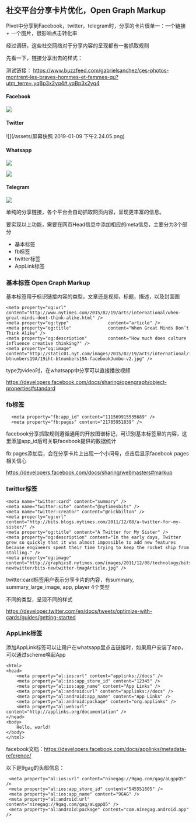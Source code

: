 ## 社交平台分享卡片优化，Open Graph Markup

Pivot中分享到Facebook，twitter，telegram时，分享的卡片很单一：一个链接 + 一个图片，很影响点击转化率

经过调研，这些社交网络对于分享内容的呈现都有一套抓取规则

先看一下，链接分享出去的样式：

测试链接： https://www.buzzfeed.com/gabrielsanchez/ces-photos-montrent-les-braves-hommes-et-femmes-qu?utm_term=.yqBp3x2yq4#.yqBp3x2yq4

#### Facebook
![](/assets/17_24_41__01_07_2019.jpg)

#### Twitter

![](/assets/屏幕快照 2019-01-09 下午2.24.05.png)

#### Whatsapp

![](/assets/WechatIMG207.jpeg)

![](/assets/WechatIMG208.jpeg)

#### Telegram

![](/assets/WechatIMG209.jpeg)


单纯的分享链接，各个平台会自动抓取网页内容，呈现更丰富的信息。

要实现以上功能，需要在网页Head信息中添加相应的meta信息，主要分为3个部分

* 基本标签
* fb标签
* twitter标签
* AppLink标签


### 基本标签 Open Graph Markup

基本标签用于标识链接内容的类型，文章还是视频，标题，描述，以及封面图

```
<meta property="og:url"                content="http://www.nytimes.com/2015/02/19/arts/international/when-great-minds-dont-think-alike.html" />
<meta property="og:type"               content="article" />
<meta property="og:title"              content="When Great Minds Don’t Think Alike" />
<meta property="og:description"        content="How much does culture influence creative thinking?" />
<meta property="og:image"              content="http://static01.nyt.com/images/2015/02/19/arts/international/19iht-btnumbers19A/19iht-btnumbers19A-facebookJumbo-v2.jpg" />
```

type为video时，在whatsapp中分享可以直接播放视频

https://developers.facebook.com/docs/sharing/opengraph/object-properties#standard


### fb标签

```
  <meta property="fb:app_id" content="111569915535689" />
  <meta property="fb:pages" content="21785951839" />
```

facebook分享抓取规则遵循通用的开放图谱标记，可识别基本标签里的内容，这里添加app_id后可关联facebook提供的数据统计

fb:pages添加后，会在分享卡片上出现一个小问号，点击后显示facebook pages相关信心

https://developers.facebook.com/docs/sharing/webmasters#markup

### twitter标签

```
<meta name="twitter:card" content="summary" />
<meta name="twitter:site" content="@nytimesbits" />
<meta name="twitter:creator" content="@nickbilton" />
<meta property="og:url" content="http://bits.blogs.nytimes.com/2011/12/08/a-twitter-for-my-sister/" />
<meta property="og:title" content="A Twitter for My Sister" />
<meta property="og:description" content="In the early days, Twitter grew so quickly that it was almost impossible to add new features because engineers spent their time trying to keep the rocket ship from stalling." />
<meta property="og:image" content="http://graphics8.nytimes.com/images/2011/12/08/technology/bits-newtwitter/bits-newtwitter-tmagArticle.jpg" />
```

twitter:card标签用户表示分享卡片的内容，有summary, summary_large_image, app, player 4个类型

不同的类型，呈现不同的样式

https://developer.twitter.com/en/docs/tweets/optimize-with-cards/guides/getting-started


### AppLink标签

添加AppLink标签可以让用户在whatsapp里点击链接时，如果用户安装了app，可以通过scheme唤起App



```
<html>
<head>
    <meta property="al:ios:url" content="applinks://docs" />
    <meta property="al:ios:app_store_id" content="12345" />
    <meta property="al:ios:app_name" content="App Links" />
    <meta property="al:android:url" content="applinks://docs" />
    <meta property="al:android:app_name" content="App Links" />
    <meta property="al:android:package" content="org.applinks" />
    <meta property="al:web:url" content="http://applinks.org/documentation" />
</head>
<body>
    Hello, world!
</body>
</html>
```

facebook文档：https://developers.facebook.com/docs/applinks/metadata-reference/  

以下是9gag的头部信息：


```
 <meta property="al:ios:url" content="ninegag://9gag.com/gag/aLgppQ5" />
 <meta property="al:ios:app_store_id" content="545551605" />
 <meta property="al:ios:app_name" content="9GAG" />
 <meta property="al:android:url" content="ninegag://9gag.com/gag/aLgppQ5" />
 <meta property="al:android:package" content="com.ninegag.android.app" />
```






